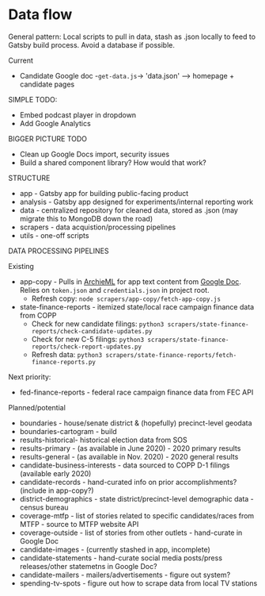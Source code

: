 # Data flow

General pattern: Local scripts to pull in data, stash as .json locally to feed to Gatsby build process.
Avoid a database if possible.

Current
- Candidate Google doc -`get-data.js`-> 'data.json' --> homepage + candidate pages

SIMPLE TODO:
- Embed podcast player in dropdown
- Add Google Analytics

BIGGER PICTURE TODO
- Clean up Google Docs import, security issues
- Build a shared component library? How would that work?

STRUCTURE
- app - Gatsby app for building public-facing product
- analysis - Gatsby app designed for experiments/internal reporting work
- data - centralized repository for cleaned data, stored as .json (may migrate this to MongoDB down the road)
- scrapers - data acquistion/processing pipelines
- utils - one-off scripts

DATA PROCESSING PIPELINES

Existing
- app-copy - Pulls in [ArchieML](http://archieml.org) for app text content from [Google Doc](https://docs.google.com/document/d/1-PomtLY2bwwC9I-osdZnxcb8nwB9ubvhxyxLocPBk4w/edit). Relies on `token.json` and `credentials.json` in project root.
    - Refresh copy: `node scrapers/app-copy/fetch-app-copy.js`
- state-finance-reports - itemized state/local race campaign finance data from COPP
    - Check for new candidate filings: `python3 scrapers/state-finance-reports/check-candidate-updates.py`
    - Check for new C-5 filings: `python3 scrapers/state-finance-reports/check-report-updates.py`
    - Refresh data: `python3 scrapers/state-finance-reports/fetch-finance-reports.py`

Next priority:
- fed-finance-reports - federal race campaign finance data from FEC API


Planned/potential
- boundaries - house/senate district & (hopefully) precinct-level geodata
- boundaries-cartogram - build
- results-historical- historical election data from SOS
- results-primary - (as available in June 2020) - 2020 primary results
- results-general - (as available in Nov. 2020) - 2020 general results
- candidate-business-interests - data sourced to COPP D-1 filings (available early 2020)
- candidate-records - hand-curated info on prior accomplishments? (include in app-copy?)
- district-demographics - state district/precinct-level demographic data - census bureau
- coverage-mtfp - list of stories related to specific candidates/races from MTFP - source to MTFP website API
- coverage-outside - list of stories from other outlets - hand-curate in Google Doc
- candidate-images - (currently stashed in app, incomplete)
- candidate-statements - hand-curate social media posts/press releases/other statemetns in Google Doc?
- candidate-mailers - mailers/advertisements - figure out system?
- spending-tv-spots - figure out how to scrape data from local TV stations
